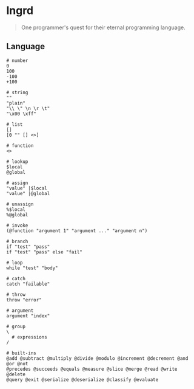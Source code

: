 # lngrd

> One programmer's quest for their eternal programming language.

## Language

    # number
    0
    100
    -100
    +100

    # string
    ""
    "plain"
    "\\ \" \n \r \t"
    "\x00 \xff"

    # list
    []
    [0 "" [] <>]

    # function
    <>

    # lookup
    $local
    @global

    # assign
    "value" |$local
    "value" |@global

    # unassign
    %$local
    %@global

    # invoke
    (@function "argument 1" "argument ..." "argument n")

    # branch
    if "test" "pass"
    if "test" "pass" else "fail"

    # loop
    while "test" "body"

    # catch
    catch "failable"

    # throw
    throw "error"

    # argument
    argument "index"

    # group
    \
      # expressions
    /

    # built-ins
    @add @subtract @multiply @divide @modulo @increment @decrement @and @or @not
    @precedes @succeeds @equals @measure @slice @merge @read @write @delete
    @query @exit @serialize @deserialize @classify @evaluate
